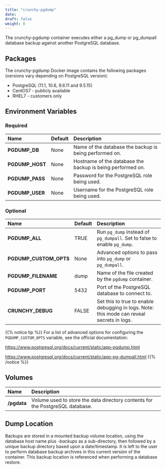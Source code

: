 ```yaml
---
title: "crunchy-pgdump"
date: 
draft: false
weight: 8
---
```


The crunchy-pgdump container executes either a pg_dump or pg_dumpall database backup against another
PostgreSQL database.

## Packages

The crunchy-pgdump Docker image contains the following packages (versions vary depending on PostgreSQL version):

* PostgreSQL (11.1, 10.6, 9.6.11 and 9.5.15)
* CentOS7 - publicly available
* RHEL7 - customers only

## Environment Variables

### Required
**Name**|**Default**|**Description**
:-----|:-----|:-----
**PGDUMP_DB**|None|Name of the database the backup is being performed on.
**PGDUMP_HOST**|None|Hostname of the database the backup is being performed on.
**PGDUMP_PASS**|None|Password for the PostgreSQL role being used.
**PGDUMP_USER**|None|Username for the PostgreSQL role being used.

### Optional
**Name**|**Default**|**Description**
:-----|:-----|:-----
**PGDUMP_ALL**|TRUE|Run `pg_dump` instead of `pg_dumpall`. Set to false to enable `pg_dump`.
**PGDUMP_CUSTOM_OPTS**|None|Advanced options to pass into `pg_dump` or `pg_dumpall`.
**PGDUMP_FILENAME**|dump|Name of the file created by the `pgdump` container.
**PGDUMP_PORT**|5432|Port of the PostgreSQL database to connect to.
**CRUNCHY_DEBUG**|FALSE|Set this to true to enable debugging in logs. Note: this mode can reveal secrets in logs.

{{% notice tip %}}
For a list of advanced options for configuring the `PGDUMP_CUSTOM_OPTS` variable, see the official documentation:

https://www.postgresql.org/docs/current/static/app-pgdump.html

https://www.postgresql.org/docs/current/static/app-pg-dumpall.html
{{% /notice %}}

## Volumes

**Name**|**Description**
:-----|:-----
**/pgdata**|Volume used to store the data directory contents for the PostgreSQL database.

## Dump Location

Backups are stored in a mounted backup volume location, using the
database host name plus *-backups*  as a sub-directory, then followed by a unique
backup directory based upon a date/timestamp.  It is left to the
user to perform database backup archives in this current version
of the container. This backup location is referenced when performing
a database restore.
